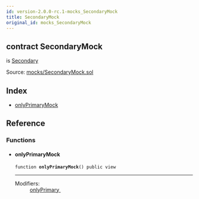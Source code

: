 ```yaml
---
id: version-2.0.0-rc.1-mocks_SecondaryMock
title: SecondaryMock
original_id: mocks_SecondaryMock
---
```


<div class="contract-doc"><div class="contract"><h2 class="contract-header"><span class="contract-kind">contract</span> SecondaryMock</h2><p class="base-contracts"><span>is</span> <a href="ownership_Secondary.html">Secondary</a></p><div class="source">Source: <a href="https://github.com/OpenZeppelin/zeppelin-solidity/blob/v2.0.0-rc.1/contracts/mocks/SecondaryMock.sol" target="_blank">mocks/SecondaryMock.sol</a></div></div><div class="index"><h2>Index</h2><ul><li><a href="mocks_SecondaryMock.html#onlyPrimaryMock">onlyPrimaryMock</a></li></ul></div><div class="reference"><h2>Reference</h2><div class="functions"><h3>Functions</h3><ul><li><div class="item function"><span id="onlyPrimaryMock" class="anchor-marker"></span><h4 class="name">onlyPrimaryMock</h4><div class="body"><code class="signature">function <strong>onlyPrimaryMock</strong><span>() </span><span>public </span><span>view </span></code><hr/><dl><dt><span class="label-modifiers">Modifiers:</span></dt><dd><a href="ownership_Secondary.html#onlyPrimary">onlyPrimary </a></dd></dl></div></div></li></ul></div></div></div>
